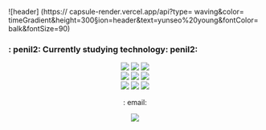 ![header] (https:// capsule-render.vercel.app/api?type= waving&color= timeGradient&height=300§ion=header&text=yunseo%20young&fontColor=balk&fontSize=90)

<h3 Straight line="center">: penil2: Currently studying technology: penil2: </h3>
<p align="center">
 <img src="https://img.shields.io/badge/Python-3776AB?style=flat-square&logo=Python&logoColor=white "/></a>
 <img src="https://img.shields.io/badge/Android-3DDC84?style=flat-square&logo=Android&logoColor=white "/></a>
 <img src="https://img.shields.io/badge/JavaScript-F7DF1E?style=flat-square&logo=JavaScript&logoColor=white "/></a>
 <br>
 <img src="https://img.shields.io/badge/HTML-E34F26?style=flat-square&logo=HTML&logoColor=white "/></a>
 <img src="https://img.shields.io/badge/CSS-1572B6?style=flat-square&logo=CSS&logoColor=white "/></a>
 <img src="https://img.shields.io/badge/Tableau-E97627?style=flat-square&logo=Tableau&logoColor=white "/></a>
 <br>
 <img src="https://img.shields.io/badge/SQLite-003B57?style=flat-square&logo=SQLite&logoColor=white "/></a>
 <img src="https://img.shields.io/badge/R-276DC3?style=flat-square&logo=R&logoColor=white "/></a>
 <img src="https://img.shields.io/badge/Oracle-F80000?style=flat-square&logo=Oracle&logoColor=white "/></a>
</p>
<p align="center"> : email: </p>
<p align="center">
<a href="url"><img src="https://img.shields.io/badge/lhyk0219 @naver.com-F7DF1E?style=flat-square&logo=email&logoColor=white&link=lhyk0219@naver.com "/></a>
</p>
